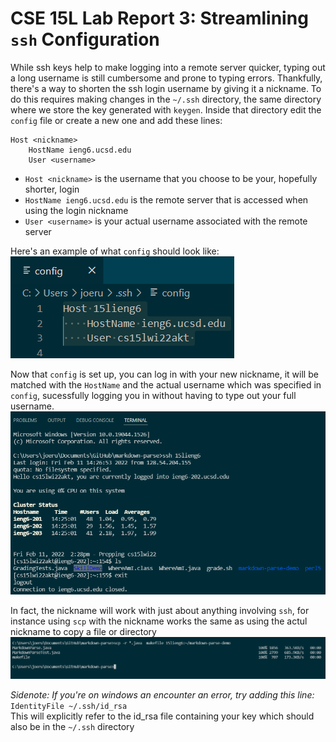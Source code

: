 # CSE 15L Lab Report 3: Streamlining `ssh` Configuration
While ssh keys help to make logging into a remote server quicker, typing out a long username is still cumbersome and prone to typing errors. Thankfully, there's a way to shorten the ssh login username by giving it a nickname. To do this requires making changes in the `~/.ssh` directory, the same directory where we store the key generated with `keygen`. Inside that directory edit the `config` file or create a new one and add these lines:  

    Host <nickname>
        HostName ieng6.ucsd.edu
        User <username> 
   
- `Host <nickname>` is the username that you choose to be your, hopefully shorter, login
- `HostName ieng6.ucsd.edu` is the remote server that is accessed when using the login nickname
- `User <username>` is your actual username associated with the remote server

Here's an example of what `config` should look like:
![config](config.png)  

Now that `config` is set up, you can log in with your new nickname, it will be matched with the `HostName` and the actual username which was specified in `config`, sucessfully logging you in without having to type out your full username.
![ssh nickname login](fastssh.png)  

In fact, the nickname will work with just about anything involving `ssh`, for instance using `scp` with the nickname works the same as using the actul nickname to copy a file or directory
![scp with nickname](fastscp.png)  


*Sidenote: If you're on windows an encounter an error, try adding this line:*  
`IdentityFile ~/.ssh/id_rsa`  
This will explicitly refer to the id_rsa file containing your key which should also be in the `~/.ssh` directory